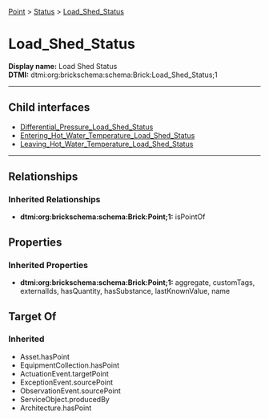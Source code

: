 [Point](../../Point.md) > [Status](../Status.md) > [Load_Shed_Status](#)
# Load_Shed_Status

**Display name:** Load Shed Status<br />
**DTMI:** dtmi:org:brickschema:schema:Brick:Load_Shed_Status;1

---


## Child interfaces
* [Differential_Pressure_Load_Shed_Status](../Pressure_Status/Differential_Pressure_Load_Shed_Status/Differential_Pressure_Load_Shed_Status.md)
* [Entering_Hot_Water_Temperature_Load_Shed_Status](Entering_Hot_Water_Temperature_Load_Shed_Status/Entering_Hot_Water_Temperature_Load_Shed_Status.md)
* [Leaving_Hot_Water_Temperature_Load_Shed_Status](Leaving_Hot_Water_Temperature_Load_Shed_Status/Leaving_Hot_Water_Temperature_Load_Shed_Status.md)

---
## Relationships
### Inherited Relationships
* **dtmi:org:brickschema:schema:Brick:Point;1:** isPointOf
## Properties
### Inherited Properties
* **dtmi:org:brickschema:schema:Brick:Point;1:** aggregate, customTags, externalIds, hasQuantity, hasSubstance, lastKnownValue, name
## Target Of
### Inherited
* Asset.hasPoint
* EquipmentCollection.hasPoint
* ActuationEvent.targetPoint
* ExceptionEvent.sourcePoint
* ObservationEvent.sourcePoint
* ServiceObject.producedBy
* Architecture.hasPoint
